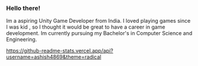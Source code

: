 ### Hello there!


Im a aspiring Unity Game Developer from India. I loved playing games since I was kid , so I thought it would be great to have a career in game development. Im currently pursuing my Bachelor's in Computer Science and Engineering.


https://github-readme-stats.vercel.app/api?username=ashish4869&theme=radical


<!--
**Ashish4869/Ashish4869** is a ✨ _special_ ✨ repository because its `README.md` (this file) appears on your GitHub profile.

Here are some ideas to get you started:

- 🔭 I’m currently working on ...
- 🌱 I’m currently learning ...
- 👯 I’m looking to collaborate on ...
- 🤔 I’m looking for help with ...
- 💬 Ask me about ...
- 📫 How to reach me: ...
- 😄 Pronouns: ...
- ⚡ Fun fact: ...
-->
